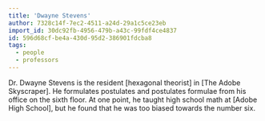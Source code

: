 ```yaml
---
title: 'Dwayne Stevens'
author: 7328c14f-7ec2-4511-a24d-29a1c5ce23eb
import_id: 30dc92fb-4956-479b-a43c-99fdf4ce4837
id: 596d68cf-be4a-430d-95d2-386901fdcba8
tags:
  - people
  - professors
---
```

Dr. Dwayne Stevens is the resident [hexagonal theorist] in [The Adobe Skyscraper]. He formulates postulates and postulates formulae from his office on the sixth floor. At one point, he taught high school math at [Adobe High School], but he found that he was too biased towards the number six.